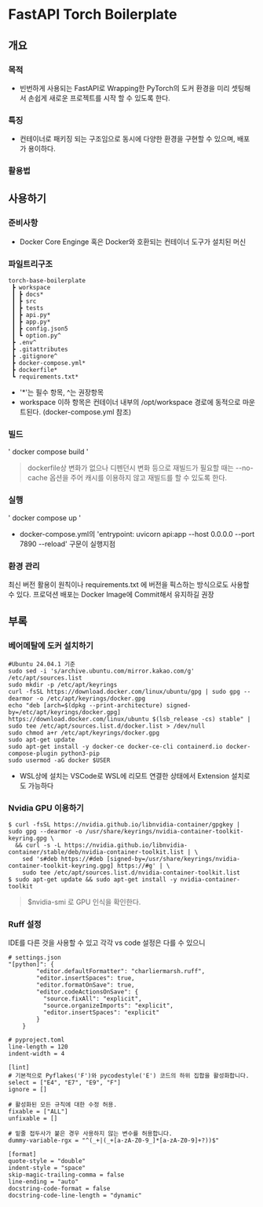 # FastAPI Torch Boilerplate

## 개요

### 목적
* 빈번하게 사용되는 FastAPI로 Wrapping한 PyTorch의 도커 환경을 미리 셋팅해서 손쉽게 새로운 프로젝트를 시작 할 수 있도록 한다.

### 특징
* 컨테이너로 패키징 되는 구조임으로 동시에 다양한 환경을 구현할 수 있으며, 배포가 용이하다.

### 활용법

## 사용하기

### 준비사항
* Docker Core Enginge 혹은 Docker와 호환되는 컨테이너 도구가 설치된 머신

### 파일트리구조

```
torch-base-boilerplate
 ┣ workspace
 ┃ ┣ docs*
 ┃ ┣ src
 ┃ ┣ tests
 ┃ ┣ api.py*
 ┃ ┣ app.py*
 ┃ ┣ config.json5
 ┃ ┗ option.py^
 ┣ .env^
 ┣ .gitattributes
 ┣ .gitignore^
 ┣ docker-compose.yml*
 ┣ dockerfile*
 ┗ requirements.txt*
```
* '*'는 필수 항목, ^는 권장항목
* workspace 이하 항목은 컨테이너 내부의 /opt/workspace 경로에 동적으로 마운트된다. (docker-compose.yml 참조)

### 빌드
' docker compose build '
> dockerfile상 변화가 없으나 디펜던시 변화 등으로 재빌드가 필요할 때는 --no-cache 옵션을 주어 캐시를 이용하지 않고 재빌드를 할 수 있도록 한다.


### 실행
' docker compose up '
* docker-compose.yml의 'entrypoint: uvicorn api:app --host 0.0.0.0 --port 7890 --reload' 구문이 실행지점

### 환경 관리
최신 버전 활용이 원칙이나 requirements.txt 에 버전을 픽스하는 방식으로도 사용할 수 있다. 프로덕션 배포는 Docker Image에 Commit해서 유지하길 권장
  
## 부록
### 베어메탈에 도커 설치하기
```
#Ubuntu 24.04.1 기준
sudo sed -i 's/archive.ubuntu.com/mirror.kakao.com/g' /etc/apt/sources.list
sudo mkdir -p /etc/apt/keyrings
curl -fsSL https://download.docker.com/linux/ubuntu/gpg | sudo gpg --dearmor -o /etc/apt/keyrings/docker.gpg
echo "deb [arch=$(dpkg --print-architecture) signed-by=/etc/apt/keyrings/docker.gpg] https://download.docker.com/linux/ubuntu $(lsb_release -cs) stable" | sudo tee /etc/apt/sources.list.d/docker.list > /dev/null
sudo chmod a+r /etc/apt/keyrings/docker.gpg
sudo apt-get update
sudo apt-get install -y docker-ce docker-ce-cli containerd.io docker-compose-plugin python3-pip
sudo usermod -aG docker $USER
```
* WSL상에 설치는 VSCode로 WSL에 리모트 연결한 상태에서 Extension 설치로도 가능하다

### Nvidia GPU 이용하기
```
$ curl -fsSL https://nvidia.github.io/libnvidia-container/gpgkey | sudo gpg --dearmor -o /usr/share/keyrings/nvidia-container-toolkit-keyring.gpg \
  && curl -s -L https://nvidia.github.io/libnvidia-container/stable/deb/nvidia-container-toolkit.list | \
    sed 's#deb https://#deb [signed-by=/usr/share/keyrings/nvidia-container-toolkit-keyring.gpg] https://#g' | \
    sudo tee /etc/apt/sources.list.d/nvidia-container-toolkit.list
$ sudo apt-get update && sudo apt-get install -y nvidia-container-toolkit
```
> $nvidia-smi 로 GPU 인식을 확인한다.

### Ruff 설정
IDE를 다른 것을 사용할 수 있고 각각 vs code 설정은 다를 수 있으니
```
# settings.json
"[python]": {
        "editor.defaultFormatter": "charliermarsh.ruff",
        "editor.insertSpaces": true,
        "editor.formatOnSave": true,
        "editor.codeActionsOnSave": {
          "source.fixAll": "explicit",
          "source.organizeImports": "explicit",
          "editor.insertSpaces": "explicit"
        }
    }
```

```
# pyproject.toml
line-length = 120
indent-width = 4

[lint]
# 기본적으로 Pyflakes('F')와 pycodestyle('E') 코드의 하위 집합을 활성화합니다.
select = ["E4", "E7", "E9", "F"]
ignore = []

# 활성화된 모든 규칙에 대한 수정 허용.
fixable = ["ALL"]
unfixable = []

# 밑줄 접두사가 붙은 경우 사용하지 않는 변수를 허용합니다.
dummy-variable-rgx = "^(_+|(_+[a-zA-Z0-9_]*[a-zA-Z0-9]+?))$"

[format]
quote-style = "double"
indent-style = "space"
skip-magic-trailing-comma = false
line-ending = "auto"
docstring-code-format = false
docstring-code-line-length = "dynamic"
```
